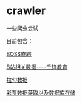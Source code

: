 # crawler

一些爬虫尝试

目前包含：

[BOSS直聘](./job_boss)

[B站相关数据----千锋教育](./qianfeng)

[拉勾数据](./job_lagou)

[彩票数据获取以及数据库存储](./caipiao)
